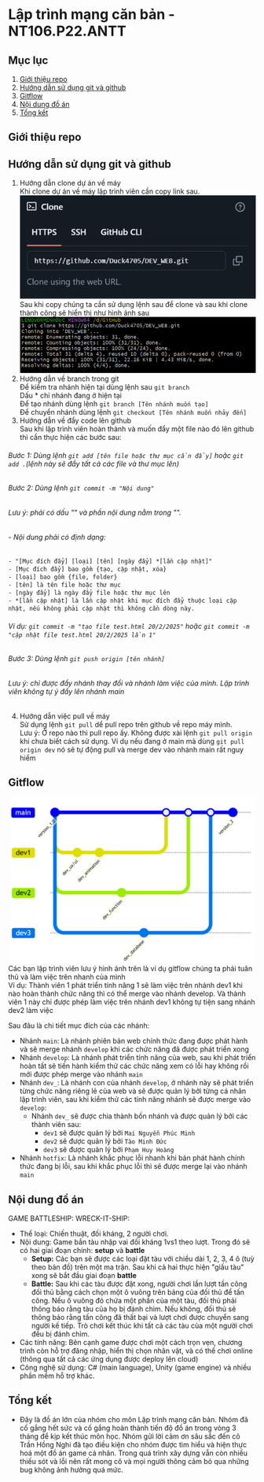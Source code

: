 # Lập trình mạng căn bản - NT106.P22.ANTT

## Mục lục 
1. [Giới thiệu repo](#giới-thiệu-repo)
2. [Hướng dẫn sử dụng git và github](#hướng-dẫn-sử-dụng-git-và-github)
3. [Gitflow](#gitflow)
4. [Nội dung đồ án](#nội-dung-đồ-án)
5. [Tổng kết](#tổng-kết)

## Giới thiệu repo
## Hướng dẫn sử dụng git và github
1) Hướng dẫn clone dự án về máy  
Khi clone dự án về máy lập trình viên cần copy link sau.  
![Anh1](img/img_readme/anh1.png)  
Sau khi copy chúng ta cần sử dụng lệnh sau để clone và sau khi clone thành công sẽ hiển thị như hình ảnh sau  
![Anh2](img/img_readme/anh2.png)  
2) Hướng dẫn về branch trong git  
Để kiểm tra nhánh hiện tại dùng lệnh sau  `git branch`  
Dấu * chỉ nhánh đang ở hiện tại  
Để tạo nhánh dùng lệnh `git branch [Tên nhánh muốn tạo]`  
Để chuyển nhánh dùng lệnh `git checkout [Tên nhánh muốn nhảy đến]`  
3) Hướng dẫn về đẩy code lên github  
Sau khi lập trình viên hoàn thành và muốn đẩy một file nào đó lên github thì cần thực hiện các bước sau:  
###### Bước 1: Dùng lệnh `git add [tên file hoặc thư mục cần đẩy]` hoặc `git add .`(lệnh này sẽ đẩy tất cả các file và thư mục lên)  
###### Bước 2: Dùng lệnh `git commit -m "Nội dung"`  
###### Lưu ý: phải có dấu "" và phần nội dung nằm trong "".
###### - Nội dung phải có định dạng:
    - "[Mục đích đẩy] [loại] [tên] [ngày đẩy] *[lần cập nhật]"
    - [Mục đích đẩy] bao gồm {tạo, cập nhật, xóa}
    - [loại] bao gồm {file, folder}
    - [tên] là tên file hoặc thư mục
    - [ngày đẩy] là ngày đẩy file hoặc thư mục lên
    - *[lần cập nhật] là lần cập nhật khi mục đích đẩy thuộc loại cập nhật, nếu không phải cập nhật thì không cần dòng này.

###### Ví dụ: `git commit -m "tạo file test.html 20/2/2025"` hoặc `git commit -m "cập nhật file test.html 20/2/2025 lần 1"`  
###### Bước 3: Dùng lệnh `git push origin [tên nhánh]`  
###### Lưu ý: chỉ được đẩy nhánh thay đổi và nhánh làm việc của mình. Lập trình viên không tự ý đẩy lên nhánh main  
4) Hướng dẫn việc pull về máy  
Sử dụng lệnh `git pull` dể pull repo trên github về repo máy mình.  
Lưu ý: Ở repo nào thì pull repo ấy. Không được xài lệnh `git pull origin` khi chưa biết cách sử dụng. Ví dụ nếu đang ở main mà dùng `git pull origin dev` nó sẽ tự động pull và merge dev vào nhánh main rất nguy hiểm  


## Gitflow
![Anh3](img/img_readme/anh3.png)
Các bạn lập trình viên lưu ý hình ảnh trên là ví dụ gitflow chúng ta phải tuân thủ và làm việc trên nhanh của mình  
Ví dụ: Thành viên 1 phát triển tính năng 1 sẽ làm việc trên nhánh dev1 khi nào hoàn thành chức năng thì có thể merge vào nhánh develop. Và thành viên 1 này chỉ được phép làm việc trên nhánh dev1 không tự tiện sang nhánh dev2 làm việc  
  
Sau đâu là chi tiết mục đích của các nhánh:  
- Nhánh `main`: Là nhánh phiên bản web chính thức đang được phát hành và sẽ merge nhánh `develop` khi các chức năng đã được phát triển xong
- Nhánh `develop`: Là nhánh phát triển tính năng của web, sau khi phát triển hoàn tất sẽ tiến hành kiểm thử các chức năng xem có lỗi hay không rồi mới được phép merge vào nhánh `main`
- Nhánh `dev_`: Là nhánh con của nhánh `develop`, ở nhánh này sẽ phát triển từng chức năng riêng lẻ của web và sẽ được quản lý bởi từng cá nhân lập trình viên, sau khi kiểm thử các tính năng nhánh sẽ được merge vào `develop`:
  - Nhánh `dev_` sẽ được chia thành bốn nhánh và được quản lý bởi các thành viên sau:
    - `dev1` sẽ được quản lý bởi `Mai Nguyễn Phúc Minh`
    - `dev2` sẽ được quản lý bởi `Tào Minh Đức`
    - `dev3` sẽ được quản lý bởi `Phạm Huy Hoàng`
- Nhánh `hotfix`: Là nhánh khắc phục lỗi nhanh khi bản phát hành chính thức đang bị lỗi, sau khi khắc phục lỗi thì sẽ được merge lại vào nhánh `main`
    
## Nội dung đồ án
GAME BATTLESHIP: WRECK-IT-SHIP:
  - Thể loại: Chiến thuật, đối kháng, 2 người chơi.
  - Nội dung: Game bắn tàu nhập vai đối kháng 1vs1 theo lượt. Trong đó sẽ có hai giai đoạn chính: **setup** và **battle**
    - **Setup:** Các bạn sẽ được các loại đặt tàu với chiều dài 1, 2, 3, 4 ô (tuỳ theo bản đồ) trên một ma trận. Sau khi cả hai thực hiện "giấu tàu" xong sẽ bắt đầu giai đoạn **battle**
    - **Battle:** Sau khi các tàu được đặt xong, người chơi lần lượt tấn công đối thủ bằng cách chọn một ô vuông trên bảng của đối thủ để tấn công. Nếu ô vuông đó chứa một phần của một tàu, đối thủ phải thông báo rằng tàu của họ bị đánh chìm. Nếu không, đối thủ sẽ thông báo rằng tấn công đã thất bại và lượt chơi được chuyển sang người kế tiếp. Trò chơi kết thúc khi tất cả các tàu của một người chơi đều bị đánh chìm.
  - Các tính năng: Bên cạnh game được chơi một cách trọn vẹn, chương trình còn hỗ trợ đăng nhập, hiển thị chọn nhân vật, và có thể chơi online (thông qua tất cả các ứng dụng được deploy lên cloud)
  - Công nghệ sử dụng: C# (main language), Unity (game engine) và nhiều phần mềm hỗ trợ khác.

## Tổng kết
 - Đây là đồ án lớn của nhóm cho môn Lập trình mạng căn bản. Nhóm đã cố gắng hết sức và cố gắng hoàn thành tiến độ đồ án trong vòng 3 tháng để kịp kết thúc môn học. Nhóm gửi lời cảm ơn sâu sắc đến cô Trần Hồng Nghi đã tạo điều kiện cho nhóm được tìm hiểu và hiện thực hoá một đồ án game cá nhân. Trong quá trình xây dựng vẫn còn nhiều thiếu sót và lỗi nên rất mong cô và mọi người thông cảm bỏ qua những bug không ảnh hưởng quá mức.

